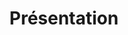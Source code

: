---
templateKey: presentation-page
path: /presentation
title: Présentation
image: /img/avocat-thonon-les-bains.jpg
heading: Paul-Marie Beraudo - Présentation
main1:
  description1:
    heading: "L'importance du droit aujourd'hui "
    text: >-
      L’activité humaine est constamment baignée dans le droit. De nouveaux
      textes de loi viennent chaque jour s'ajouter ou modifier sans cesse les
      nombreux textes déjà existants. Les règles sont de plus en plus nombreuses
      et complexes.


      Tous les jours, tout un chacun vend, achète, respecte des règles ou les viole, loue, travaille, prête... ce sont des faits et des actes juridiques encadrés par la loi.


      Tout le monde est confronté au droit, tout le monde peut avoir un jour besoin d’un avocat.
  description2:
    heading: Pourquoi choisir un avocat ? L'avocat guide son client
    text: >-
      Si vous ignorez les démarches à entreprendre, les procédures à engager et
      les moyens de se défendre..., l'avocat est l'auxiliaire de justice qu'il
      vous faut saisir.


      Juriste de haut niveau, il peut seul vous apporter informations et conseils.


      Ses diplômes et son titre garantissent la compétence dans la défense de vos droits et l'accès à la justice.
  description3:
    heading: Les missions de l'avocat
    text: >-
      Ses missions sont les plus diverses : conseiller, informer, rédiger,
      assister, représenter, négocier, défendre et plaider.


      Parmi les auxiliaires de justice, seul l'avocat intervient pour la défense de son client devant les tribunaux.


      Il assiste et défend le particulier comme l'entreprise.


      Confiance, compétence et confidentialité guident son action.


      C'est un libéral indépendant dont l'activité est règlementée par la loi (loi du 31 décembre 1971) et les règles déontologiques de sa profession, (règlement intérieur harmonisé du barreau).
  description4:
    heading: Quand saisir un avocat ?
    text: >-
      La pratique montre que l'on ne saisit jamais trop tôt un avocat. 


      L'avocat doit anticiper et prévoir. Il intervient en amont afin de prévenir tout litige ou vous permettre d'être dans la meilleure position pour défendre vos droits.


      L'avocat est mieux à même d'apprécier vos droits, votre situation, l'opportunité d'un procès...


      Tous les litiges n'ont pas vocation à aller devant les tribunaux. 


      Les solutions alternatives à un procès classique telles que la transaction, la médiation ou l'arbitrage sont, à raison, de plus en plus privilégiées.
  title: Le rôle de l'avocat
main2:
  title: |
    Présentation du cabinet
  description1:
    heading: Maître Paul-Marie BERAUDO
    text: >-
      Maître BERAUDO est avocat inscrit au barreau de THONON LES BAINS, après
      avoir exercé à Grenoble.


      Il est diplômé en droit des affaires de la faculté de droit de GRENOBLE et a étudié le droit anglo-saxon à l'Université du WYOMING.


      Il parle et rédige parfaitement l'anglais.
  description2:
    heading: Les engagements du cabinet
    text: >-
      La recherche permanente de l'efficacité est le premier engagement du
      cabinet.


      Savoir anticiper, s'orienter, se défendre, agir ou réagir...


      L'activité du cabinet concerne essentiellement des procédures judiciaires et contentieuses.


      Nous considérons que notre clientèle a toujours en premier lieu besoin d'une écoute, d'informations et de conseils.


      Une relation de confiance fondée sur la sincérité et la transparence entre l'avocat et son client doit s'établir dès que possible.


      Dans une structure à taille humaine, Maître BERAUDO est un avocat disponible et proche de sa clientèle.


      Le travail de son cabinet est orienté vers une démarche de qualité soignée et personnalisée des dossiers visant constamment à la rigueur et l'excellence.


      Le cabinet vous propose une prestation de service de haut niveau allant de la consultation à la représentation devant les tribunaux en passant par la rédaction d'actes ou de conventions.


      Le cabinet n'hésite pas à privilégier la négociation ou la médiation si elle présente une chance réelle et sérieuse de résultat utile.


      Le cabinet vous assiste également dans les démarches auprès de toutes administrations et le suivi d'exécution des décisions juridictionnelles y compris les sentences arbitrales.


      Que vous soyez particulier ou entreprise votre avocat répondra à vos interrogations, il vous apportera des conseils, une assistance ou une défense dans votre vie courante ou votre activité professionnelle.
  description3:
    heading: Au barreau de THONON-LES-BAINS
    text: >-
      Maître BERAUDO est inscrit au barreau de THONON LES BAINS, du LEMAN et du
      GENEVOIS mais intervient aussi partout en HAUTE-SAVOIE et en France pour
      assurer la défense de vos droits devant les Tribunaux.


      Le Barreau de THONON LES BAINS regroupe les avocats postulants auprès du Tribunal de Grande Instance de THONON LES BAINS.


      Le Tribunal de Grande Instance est la juridiction de droit commun du 1er degré.


      Le ressort du Tribunal de Grande Instance de THONON LES BAINS comprend les autres juridictions de premier degré suivantes :


      Le Tribunal d'Instance de THONON LES BAINS qui couvre les cantons suivants : Abondance, le Biot, Boëge, Douvaine, Evian-les-Bains, Thonon-les-Bains-Est, Thonon-les-Bains-Ouest

      Le Tribunal d'Instance de SAINT-JULIEN EN GENEVOIS mais situé à ANNEMASSE qui couvre les cantons d'Annemasse-Nord, Annemasse-Sud, Cruseilles, Frangy, Reignier-Esery, Saint-Julien-en-Genevois, Seyssel

      Le Tribunal d'Instance juge les affaires dont l'enjeu est inférieur à 10.000 euros ou pour lesquels il a une compétence exclusive tels le contentieux des baux d'habitation ou le droit de la consommation.

      Le Conseil des Prud'hommes d'ANNEMASSE juge les litiges entre salariés et employeurs.

      Le Tribunal de Commerce basé à THONON LES BAINS juge des litiges entre commerçants.

      Les décisions des Tribunaux du ressort du Tribunal de Grande Instance de THONON LES BAINS sont jugées en appel devant la Cour d'Appel de CHAMBERY.


      Les décisions de la Cour d'Appel peuvent faire l'objet d'un pourvoi devant la Cour de Cassation située à PARIS. Cette dernière ne juge qu'en droit alors que les deux premiers degrés de juridiction, Tribunaux et Cour d'Appel, jugent en fait et en droit.
  description4:
    heading: Placeholder
    text: Placeholder
---